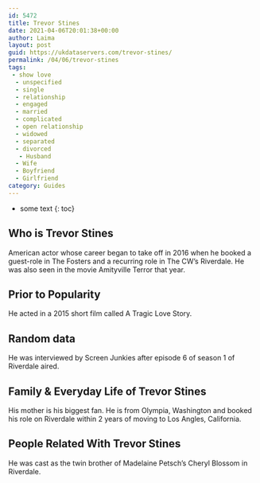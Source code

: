 ```yaml
---
id: 5472
title: Trevor Stines
date: 2021-04-06T20:01:38+00:00
author: Laima
layout: post
guid: https://ukdataservers.com/trevor-stines/
permalink: /04/06/trevor-stines
tags:
 - show love
  - unspecified
  - single
  - relationship
  - engaged
  - married
  - complicated
  - open relationship
  - widowed
  - separated
  - divorced
   - Husband
  - Wife
  - Boyfriend
  - Girlfriend
category: Guides
---
```


* some text
{: toc}


## Who is Trevor Stines
                  
                  
                  
American actor whose career began to take off in 2016 when he booked a guest-role in The Fosters and a recurring role in The CW&#8217;s Riverdale. He was also seen in the movie Amityville Terror that year.
                  
              
            
              
            
                
                
                
## Prior to Popularity
                  
                  
                  
He acted in a 2015 short film called A Tragic Love Story.
                  
              
            
              
            
                
                
                
## Random data
                  
                  
                  
He was interviewed by Screen Junkies after episode 6 of season 1 of Riverdale aired.
                  
              
            
              
            
                
                
                
## Family & Everyday Life of Trevor Stines
                  
                  
                  
His mother is his biggest fan. He is from Olympia, Washington and booked his role on Riverdale within 2 years of moving to Los Angles, California.
                  
              
            
              
            
                
                
                
## People Related With Trevor Stines
                  
                  
                  
He was cast as the twin brother of Madelaine Petsch&#8217;s Cheryl Blossom in Riverdale.
                  
              
            
              
            
                
              
            
              
              
            
            
              
            
          
          
          